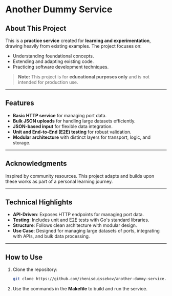 # Another Dummy Service

## About This Project
This is a **practice service** created for **learning and experimentation**, drawing heavily from existing examples. The project focuses on:

- Understanding foundational concepts.
- Extending and adapting existing code.
- Practicing software development techniques.

> **Note:** This project is for **educational purposes only** and is not intended for production use.

---

## Features
- **Basic HTTP service** for managing port data.
- **Bulk JSON uploads** for handling large datasets efficiently.
- **JSON-based input** for flexible data integration.
- **Unit and End-to-End (E2E) testing** for robust validation.
- **Modular architecture** with distinct layers for transport, logic, and storage.

---

## Acknowledgments
Inspired by community resources. This project adapts and builds upon these works as part of a personal learning journey.

---

## Technical Highlights
- **API-Driven**: Exposes HTTP endpoints for managing port data.
- **Testing**: Includes unit and E2E tests with Go's standard libraries.
- **Structure**: Follows clean architecture with modular design.
- **Use Case**: Designed for managing large datasets of ports, integrating with APIs, and bulk data processing.

---

## How to Use
1. Clone the repository:
   ```bash
   git clone https://github.com/zhenisduissekov/another-dummy-service.git
2. Use the commands in the **Makefile** to build and run the service.